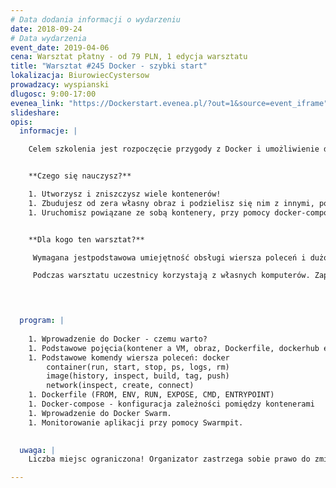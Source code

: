 ```yaml
---
# Data dodania informacji o wydarzeniu
date: 2018-09-24
# Data wydarzenia
event_date: 2019-04-06
cena: Warsztat płatny - od 79 PLN, 1 edycja warsztatu
title: "Warsztat #245 Docker - szybki start"
lokalizacja: BiurowiecCystersow
prowadzacy: wyspianski
dlugosc: 9:00-17:00
evenea_link: "https://Dockerstart.evenea.pl/?out=1&source=event_iframe"
slideshare:
opis:
  informacje: |

    Celem szkolenia jest rozpoczęcie przygody z Docker i umożliwienie dalszej, samodzielnej pracy i rozwoju w tym obszarze.


    **Czego się nauczysz?**

    1. Utworzysz i zniszczysz wiele kontenerów!
    1. Zbudujesz od zera własny obraz i podzielisz się nim z innymi, poprzez dockerhub.
    1. Uruchomisz powiązane ze sobą kontenery, przy pomocy docker-compose.


    **Dla kogo ten warsztat?**

     Wymagana jestpodstawowa umiejętność obsługi wiersza poleceń i dużo chęci do pracy.

     Podczas warsztatu uczestnicy korzystają z własnych komputerów. Zapewniamy dostęp do ciastek, kawy, herbaty. Przewidziany jest lunch w formie pizzy.
    



  program: |
 
    1. Wprowadzenie do Docker - czemu warto?
    1. Podstawowe pojęcia(kontener a VM, obraz, Dockerfile, dockerhub etc.)
    1. Podstawowe komendy wiersza poleceń: docker
        container(run, start, stop, ps, logs, rm)
        image(history, inspect, build, tag, push)
        network(inspect, create, connect)
    1. Dockerfile (FROM, ENV, RUN, EXPOSE, CMD, ENTRYPOINT)
    1. Docker-compose - konfiguracja zależności pomiędzy kontenerami
    1. Wprowadzenie do Docker Swarm.
    1. Monitorowanie aplikacji przy pomocy Swarmpit.

  
  uwaga: |
    Liczba miejsc ograniczona! Organizator zastrzega sobie prawo do zmiany lokalizacji wydarzenia oraz jego odwołania w przypadku niezgłoszenia się minimalnej liczby uczestników.

---
```

